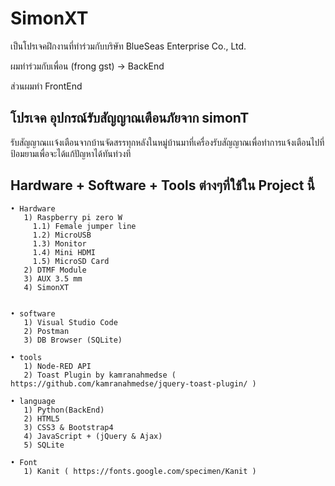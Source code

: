 # SimonXT
เป็นโปรเจคฝึกงานที่ทำร่วมกับบริษัท BlueSeas Enterprise Co., Ltd.

ผมทำร่วมกับเพื่อน (frong gst) -> BackEnd

ส่วนผมทำ FrontEnd


โปรเจค อุปกรณ์รับสัญญาณเตือนภัยจาก simonT 
--------------------------------------------------------------------------------------------------------------------------------------
รับสัญญาณเเเจ้งเตือนจากบ้านจัดสรรทุกหลังในหมู่บ้านมาที่เครื่องรับสัญญาณเพื่อทำการแจ้งเตือนไปที่ป้อมยามเพื่อจะได้แก้ปัญหาได้ทันท่วงที

Hardware + Software + Tools ต่างๆที่ใช้ใน Project นี้
--------------------------------------------------------------------------------------------------------------------------------------
    • Hardware 
       1) Raspberry pi zero W
         1.1) Female jumper line
         1.2) MicroUSB
         1.3) Monitor
         1.4) Mini HDMI
         1.5) MicroSD Card 
       2) DTMF Module
       3) AUX 3.5 mm 
       4) SimonXT
      
    
    • software
       1) Visual Studio Code
       2) Postman
       3) DB Browser (SQLite)
    
    • tools
       1) Node-RED API
       2) Toast Plugin by kamranahmedse ( https://github.com/kamranahmedse/jquery-toast-plugin/ )
       
    • language
       1) Python(BackEnd)
       2) HTML5
       3) CSS3 & Bootstrap4
       4) JavaScript + (jQuery & Ajax) 
       5) SQLite
       
    • Font
       1) Kanit ( https://fonts.google.com/specimen/Kanit )
